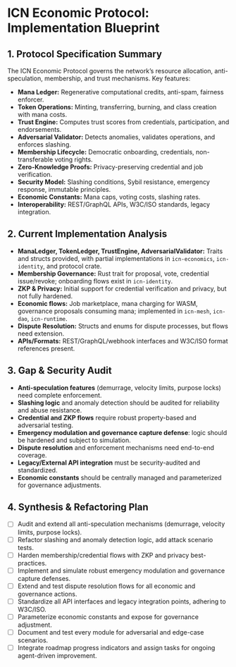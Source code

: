# ICN Economic Protocol: Implementation Blueprint

## 1. Protocol Specification Summary

The ICN Economic Protocol governs the network’s resource allocation, anti-speculation, membership, and trust mechanisms. Key features:
- **Mana Ledger:** Regenerative computational credits, anti-spam, fairness enforcer.
- **Token Operations:** Minting, transferring, burning, and class creation with mana costs.
- **Trust Engine:** Computes trust scores from credentials, participation, and endorsements.
- **Adversarial Validator:** Detects anomalies, validates operations, and enforces slashing.
- **Membership Lifecycle:** Democratic onboarding, credentials, non-transferable voting rights.
- **Zero-Knowledge Proofs:** Privacy-preserving credential and job verification.
- **Security Model:** Slashing conditions, Sybil resistance, emergency response, immutable principles.
- **Economic Constants:** Mana caps, voting costs, slashing rates.
- **Interoperability:** REST/GraphQL APIs, W3C/ISO standards, legacy integration.

## 2. Current Implementation Analysis

- **ManaLedger, TokenLedger, TrustEngine, AdversarialValidator:** Traits and structs provided, with partial implementations in `icn-economics`, `icn-identity`, and protocol crate.
- **Membership Governance:** Rust trait for proposal, vote, credential issue/revoke; onboarding flows exist in `icn-identity`.
- **ZKP & Privacy:** Initial support for credential verification and privacy, but not fully hardened.
- **Economic flows:** Job marketplace, mana charging for WASM, governance proposals consuming mana; implemented in `icn-mesh`, `icn-dao`, `icn-runtime`.
- **Dispute Resolution:** Structs and enums for dispute processes, but flows need extension.
- **APIs/Formats:** REST/GraphQL/webhook interfaces and W3C/ISO format references present.

## 3. Gap & Security Audit

- **Anti-speculation features** (demurrage, velocity limits, purpose locks) need complete enforcement.
- **Slashing logic** and anomaly detection should be audited for reliability and abuse resistance.
- **Credential and ZKP flows** require robust property-based and adversarial testing.
- **Emergency modulation and governance capture defense**: logic should be hardened and subject to simulation.
- **Dispute resolution** and enforcement mechanisms need end-to-end coverage.
- **Legacy/External API integration** must be security-audited and standardized.
- **Economic constants** should be centrally managed and parameterized for governance adjustments.

## 4. Synthesis & Refactoring Plan

- [ ] Audit and extend all anti-speculation mechanisms (demurrage, velocity limits, purpose locks).
- [ ] Refactor slashing and anomaly detection logic, add attack scenario tests.
- [ ] Harden membership/credential flows with ZKP and privacy best-practices.
- [ ] Implement and simulate robust emergency modulation and governance capture defenses.
- [ ] Extend and test dispute resolution flows for all economic and governance actions.
- [ ] Standardize all API interfaces and legacy integration points, adhering to W3C/ISO.
- [ ] Parameterize economic constants and expose for governance adjustment.
- [ ] Document and test every module for adversarial and edge-case scenarios.
- [ ] Integrate roadmap progress indicators and assign tasks for ongoing agent-driven improvement.
